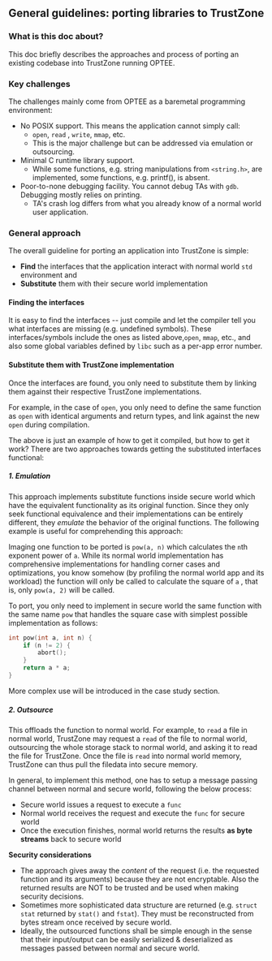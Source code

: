 ## General guidelines: porting libraries to TrustZone 

<!----- ### Who are this doc for? 
People who are trying to port existing codebase/libraries into TrustZone. But really the knowledge is general and can be transferred when porting any software on one runtime environment to another. ---->

### What is this doc about?

This doc briefly describes the approaches and process of porting an existing codebase into TrustZone running OPTEE.

### Key challenges 

The challenges mainly come from OPTEE as a baremetal programming environment:

* No POSIX support. This means the application cannot simply call:
  * `open`, `read` , `write`,  `mmap`, etc.   
  * This is the major challenge but can be addressed via emulation or outsourcing.
* Minimal C runtime library support. 
  * While some functions, e.g. string manipulations from `<string.h>`, are implemented, some functions, e.g. printf(), is absent. 
* Poor-to-none debugging facility. You cannot debug TAs with `gdb`. Debugging mostly relies on printing. 
  * TA's crash log differs from what you already know of a normal world user application.

### General approach

The overall guideline for porting an application into TrustZone is simple: 

* **Find** the interfaces that the application interact with normal world `std` environment and 
* **Substitute** them with their secure world implementation

#### Finding the interfaces

It is easy to find the interfaces -- just compile and let the compiler tell you what interfaces are missing (e.g. undefined symbols). These interfaces/symbols include the ones as listed above,`open`, `mmap`, etc., and also some global variables defined by `libc` such as a per-app error number.

#### Substitute them with TrustZone implementation

Once the interfaces are found, you only need to substitute them by linking them against their respective TrustZone implementations. 

For example, in the case of `open`, you only need to define the same function as `open` with identical arguments and return types, and link against the new `open` during compilation.

The above is just an example of how to get it compiled, but how to get it work? There are two approaches towards getting the substituted interfaces functional:

##### 1. Emulation

This approach implements substitute functions inside secure world which have the equivalent functionality as its original function. Since they only seek functional equivalence and their implementations can be entirely different, they *emulate* the behavior of the original functions.  The following example is useful for comprehending this approach:

Imaging one function to be ported is `pow(a, n)` which calculates the `n`th exponent power of `a`. While its normal world implementation has comprehensive implementations for handling corner cases and optimizations, you know somehow (by profiling the normal world app and its workload) the function will only be called to calculate the square of `a` , that is, only `pow(a, 2)` will be called. 

To port, you only need to implement in secure world the same function with the same name `pow` that handles the square case with simplest possible implementation as follows:

```c
int pow(int a, int n) {
    if (n != 2) {
        abort();
    }
    return a * a;
}
```

More complex use will be introduced in the case study section.  

##### 2. Outsource

This offloads the function to normal world. For example, to `read` a file in normal world,  TrustZone may request a `read`  of the file to normal world, outsourcing the whole storage stack to normal world, and asking it to read the file for TrustZone. Once the file is `read` into normal world memory, TrustZone can thus pull the filedata into secure memory. 

In general, to implement this method, one has to setup a message passing channel between normal and secure world, following the below process:

* Secure world issues a request to execute a `func` 
* Normal world receives the request and execute the `func` for secure world
* Once the execution finishes, normal world returns the results **as byte streams** back to secure world  

**Security considerations**

* The approach gives away the *content* of the request (i.e. the requested function and its arguments) because they are not encryptable. Also the returned results are NOT to be trusted and be used when making security decisions. 
* Sometimes more sophisticated data structure are returned (e.g. `struct stat` returned by `stat()` and `fstat`). They must be reconstructed from bytes stream once received by secure world.  
* Ideally, the outsourced functions shall be simple enough in the sense that their input/output can be easily serialized & deserialized as messages passed between normal and secure world. 